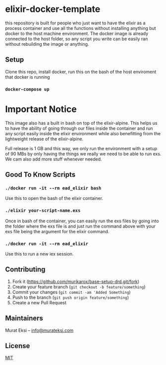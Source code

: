 # elixir-docker-template

this repository is built for people who just want to have the elixir as a process container and use all the functions without installing anything but docker to the host machine environment. The docker image is already connected to the host folder, so any script you write can be easily ran without rebuilding the image or anything.

## Setup 

Clone this repo, install docker, run this on the bash of the host enviroment that docker is running

### `docker-compose up`

# Important Notice

This image also has a built in bash on top of the elixir-alpine. This helps us to have the ability of going through our files inside the container and run any script easily inside the elixir environment while also benefitting from the lightweight release of the elixir-alpine. 

Full release is 1 GB and this way, we only run the environment with a setup of 90 MBs by only having the things we really we need to be able to run exs. We cam also add more stuff whenever needed.



## Good To Know Scripts

### `./docker run -it --rm ead_elixir bash`

Use this to open the bash of the elixir container.

### `./elixir your-script-name.exs`

Once in bash of the container, you can easily run the exs files by going into the folder where the exs file is and just run the command above with your exs file being the argument for the elixir command.

### `./docker run -it --rm ead_elixir`

Use this to run a new iex session.

## Contributing

1. Fork it (<https://github.com/murikarox/base-setup-drd.git/fork>)
2. Create your feature branch (`git checkout -b feature/something`)
3. Commit your changes (`git commit -am 'Added Something`)
4. Push to the branch (`git push origin feature/something`)
5. Create a new Pull Request

## Maintainers

Murat Eksi – info@murateksi.com

## License
[MIT](https://choosealicense.com/licenses/mit/)

